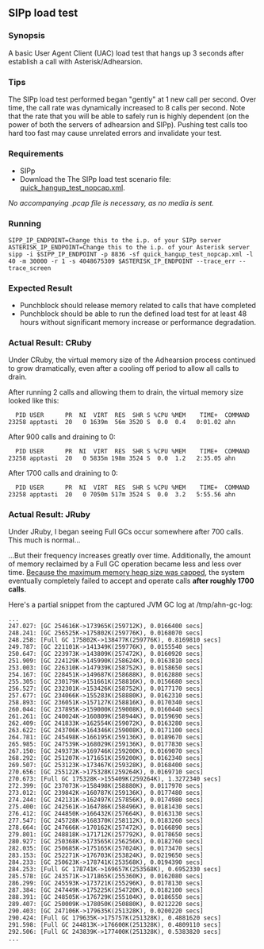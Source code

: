 ## SIPp load test


### Synopsis

A basic User Agent Client (UAC) load test that hangs up 3 seconds after establish a call with Asterisk/Adhearsion.


### Tips

The SIPp load test performed began "gently" at 1 new call per second.  Over time, the call rate was dynamically increased to 8 calls per second.  Note that the rate that you will be able to safely run is highly dependent (on the power of both the servers of adhearsion and SIPp).  Pushing test calls too hard too fast may cause unrelated errors and invalidate your test.


### Requirements

* SIPp
* Download the The SIPp load test scenario file: [quick_hangup_test_nopcap.xml](quick_hangup_test_nopcap.xml).

_No accompanying .pcap file is necessary, as no media is sent._


### Running

    SIPP_IP_ENDPOINT=Change this to the i.p. of your SIPp server
    ASTERISK_IP_ENDPOINT=Change this to the i.p. of your Asterisk server
    sipp -i $SIPP_IP_ENDPOINT -p 8836 -sf quick_hangup_test_nopcap.xml -l 40 -m 30000 -r 1 -s 4048675309 $ASTERISK_IP_ENDPOINT --trace_err --trace_screen


### Expected Result

* Punchblock should release memory related to calls that have completed
* Punchblock should be able to run the defined load test for at least 48 hours without significant memory increase or performance degradation.

### Actual Result: CRuby

Under CRuby, the virtual memory size of the Adhearsion process continued to grow dramatically, even after a cooling off period to allow all calls to drain.

After running 2 calls and allowing them to drain, the virtual memory size looked like this:

      PID USER      PR  NI  VIRT  RES  SHR S %CPU %MEM    TIME+  COMMAND
    23258 apptasti  20   0 1639m  56m 3520 S  0.0  0.4   0:01.02 ahn

After 900 calls and draining to 0:

      PID USER      PR  NI  VIRT  RES  SHR S %CPU %MEM    TIME+  COMMAND
    23258 apptasti  20   0 5835m 198m 3524 S  0.0  1.2   2:35.05 ahn

After 1700 calls and draining to 0:

      PID USER      PR  NI  VIRT  RES  SHR S %CPU %MEM    TIME+  COMMAND
    23258 apptasti  20   0 7050m 517m 3524 S  0.0  3.2   5:55.56 ahn

### Actual Result: JRuby

Under JRuby, I began seeing Full GCs occur somewhere after 700 calls.  This much is normal...

...But their frequency increases greatly over time.  Additionally, the amount of memory reclaimed by a Full GC operation became less and less over time.  [Because the maximum memory heap size was capped](environments/jruby-1.7.4/README.md#environment-variables), the system eventually completely failed to accept and operate calls **after roughly 1700 calls**.

Here's a partial snippet from the captured JVM GC log at /tmp/ahn-gc-log:

    ...
    247.027: [GC 254616K->173965K(259712K), 0.0166400 secs]
    248.241: [GC 256525K->175802K(259776K), 0.0168070 secs]
    248.258: [Full GC 175802K->138477K(259776K), 0.8169810 secs]
    249.787: [GC 221101K->141349K(259776K), 0.0155540 secs]
    250.647: [GC 223973K->143809K(257472K), 0.0160920 secs]
    251.909: [GC 224129K->145990K(258624K), 0.0163810 secs]
    253.003: [GC 226310K->147939K(258752K), 0.0158650 secs]
    254.167: [GC 228451K->149687K(258688K), 0.0162880 secs]
    255.305: [GC 230179K->151661K(258816K), 0.0156680 secs]
    256.527: [GC 232301K->153426K(258752K), 0.0177170 secs]
    257.677: [GC 234066K->155283K(258880K), 0.0162310 secs]
    258.893: [GC 236051K->157127K(258816K), 0.0170340 secs]
    260.044: [GC 237895K->159000K(259008K), 0.0160440 secs]
    261.261: [GC 240024K->160809K(258944K), 0.0159690 secs]
    262.409: [GC 241833K->162554K(259072K), 0.0163280 secs]
    263.622: [GC 243706K->164346K(259008K), 0.0171100 secs]
    264.781: [GC 245498K->166195K(259136K), 0.0189670 secs]
    265.985: [GC 247539K->168029K(259136K), 0.0177830 secs]
    267.150: [GC 249373K->169746K(259200K), 0.0169070 secs]
    268.292: [GC 251207K->171651K(259200K), 0.0162340 secs]
    269.507: [GC 253123K->173467K(259328K), 0.0168400 secs]
    270.656: [GC 255122K->175328K(259264K), 0.0169710 secs]
    270.673: [Full GC 175328K->155409K(259264K), 1.3272340 secs]
    272.399: [GC 237073K->158498K(258880K), 0.0117970 secs]
    273.012: [GC 239842K->160787K(259136K), 0.0177480 secs]
    274.244: [GC 242131K->162497K(257856K), 0.0174980 secs]
    275.400: [GC 242561K->164786K(258496K), 0.0181430 secs]
    276.412: [GC 244850K->166432K(257664K), 0.0163130 secs]
    277.547: [GC 245728K->168370K(258112K), 0.0183260 secs]
    278.664: [GC 247666K->170162K(257472K), 0.0166890 secs]
    279.801: [GC 248818K->171712K(257792K), 0.0178650 secs]
    280.927: [GC 250368K->173565K(256256K), 0.0182760 secs]
    282.035: [GC 250685K->175165K(257024K), 0.0173470 secs]
    283.153: [GC 252271K->176703K(253824K), 0.0219650 secs]
    284.233: [GC 250623K->178741K(253568K), 0.0194390 secs]
    284.253: [Full GC 178741K->169657K(253568K), 0.6952330 secs]
    285.578: [GC 243571K->171865K(255360K), 0.0162080 secs]
    286.299: [GC 245593K->173721K(255296K), 0.0178130 secs]
    287.384: [GC 247449K->175225K(254720K), 0.0182100 secs]
    288.391: [GC 248505K->176729K(255104K), 0.0186550 secs]
    289.407: [GC 250009K->178050K(250880K), 0.0212220 secs]
    290.403: [GC 247106K->179635K(251328K), 0.0200220 secs]
    290.424: [Full GC 179635K->175757K(251328K), 0.4881620 secs]
    291.598: [Full GC 244813K->176600K(251328K), 0.4809110 secs]
    292.506: [Full GC 243839K->177400K(251328K), 0.5383820 secs]
    ...



